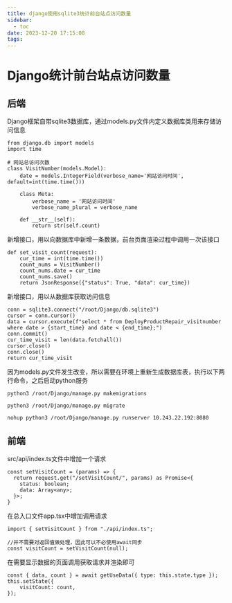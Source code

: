 ```yaml
---
title: django使用sqlite3统计前台站点访问数量
sidebar:
  - toc
date: 2023-12-20 17:15:08
tags:
---
```


# Django统计前台站点访问数量

## 后端
Django框架自带sqlite3数据库，通过models.py文件内定义数据库类用来存储访问信息
```
from django.db import models
import time

# 网站总访问次数
class VisitNumber(models.Model):
    date = models.IntegerField(verbose_name='网站访问时间', default=int(time.time()))

    class Meta:
        verbose_name = '网站访问时间'
        verbose_name_plural = verbose_name

    def __str__(self):
        return str(self.count)
```

新增接口，用以向数据库中新增一条数据，前台页面渲染过程中调用一次该接口
```
def set_visit_count(request):
    cur_time = int(time.time())
    count_nums = VisitNumber()
    count_nums.date = cur_time
    count_nums.save()
    return JsonResponse({"status": True, "data": cur_time})

```
新增接口，用以从数据库获取访问信息
```
conn = sqlite3.connect("/root/Django/db.sqlite3")
cursor = conn.cursor()
data = cursor.execute(f"select * from DeployProductRepair_visitnumber where date > {start_time} and date < {end_time};")
conn.commit()
cur_time_visit = len(data.fetchall())
cursor.close()
conn.close()
return cur_time_visit
```
因为models.py文件发生改变，所以需要在环境上重新生成数据库表，执行以下两行命令，之后启动python服务
```
python3 /root/Django/manage.py makemigrations

python3 /root/Django/manage.py migrate

nohup python3 /root/Django/manage.py runserver 10.243.22.192:8080
```
## 前端
src/api/index.ts文件中增加一个请求
```
const setVisitCount = (params) => {
  return request.get("/setVisitCount/", params) as Promise<{
    status: boolean;
    data: Array<any>;
  }>;
}

```
在总入口文件app.tsx中增加调用请求
```
import { setVisitCount } from "./api/index.ts";

//并不需要对返回值做处理，因此可以不必使用await同步
const visitCount = setVisitCount(null);
```
在需要显示数据的页面调用获取请求并渲染即可
```
const { data, count } = await getUseData({ type: this.state.type });
this.setState({
    visitCount: count,
});
```
